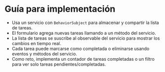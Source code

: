 # Guía para implementación

- Usa un servicio con `BehaviorSubject` para almacenar y compartir la lista de tareas.
- El formulario agrega nuevas tareas llamando a un método del servicio.
- La lista de tareas se suscribe al observable del servicio para mostrar los cambios en tiempo real.
- Cada tarea puede marcarse como completada o eliminarse usando eventos y métodos del servicio.
- Como reto, implementa un contador de tareas completadas o un filtro para ver solo tareas pendientes/completadas.
